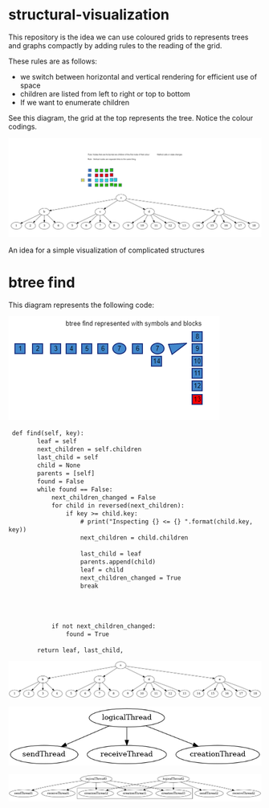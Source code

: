 # structural-visualization

This repository is the idea we can use coloured grids to represents trees and graphs compactly by adding rules to the reading of the grid.

These rules are as follows:

* we switch between horizontal and vertical rendering for efficient use of space
* children are listed from left to right or top to bottom
* If we want to enumerate children

See this diagram, the grid at the top represents the tree. Notice the colour codings.

![assumedlinks](https://raw.githubusercontent.com/samsquire/structural-visualization/main/linksassumption.png)


An idea for a simple visualization of complicated structures

# btree find

This diagram represents the following code:

![btree](https://raw.githubusercontent.com/samsquire/structural-visualization/main/btree.png)

```
 def find(self, key):
        leaf = self
        next_children = self.children
        last_child = self
        child = None
        parents = [self]
        found = False
        while found == False:
            next_children_changed = False
            for child in reversed(next_children):
                if key >= child.key:
                    # print("Inspecting {} <= {} ".format(child.key, key))
                    next_children = child.children
                    
                    last_child = leaf
                    parents.append(child)
                    leaf = child
                    next_children_changed = True
                    break
                    
                    
                        
                        
            if not next_children_changed:
                found = True

        return leaf, last_child, 
```

![complicated](https://raw.githubusercontent.com/samsquire/structural-visualization/main/complicated.png)

![threadstructure](https://raw.githubusercontent.com/samsquire/structural-visualization/main/graph.png)

![betterthreadstructure](https://raw.githubusercontent.com/samsquire/structural-visualization/main/graph2.png)

